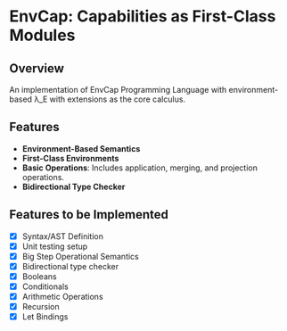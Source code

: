 # EnvCap: Capabilities as First-Class Modules

## Overview

An implementation of EnvCap Programming Language with environment-based λ_E with extensions as the core calculus.

## Features

- **Environment-Based Semantics**
- **First-Class Environments**
- **Basic Operations**: Includes application, merging, and projection operations.
- **Bidirectional Type Checker**

## Features to be Implemented

- [x] Syntax/AST Definition
- [x] Unit testing setup
- [x] Big Step Operational Semantics
- [x] Bidirectional type checker
- [x] Booleans
- [x] Conditionals
- [x] Arithmetic Operations
- [x] Recursion
- [x] Let Bindings

<!-- ## Contributing

Contributions are welcome! Please open an issue or submit a pull request.

## License

This project is licensed under the MIT License. See the [LICENSE](LICENSE) file for details. -->